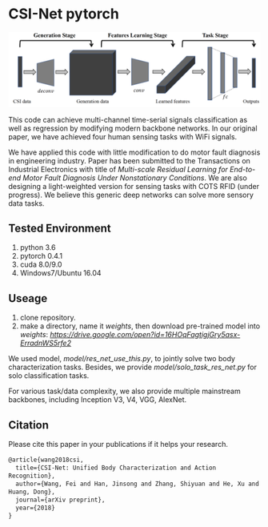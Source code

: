 # CSI-Net pytorch
![](figures/networks.png)


This code can achieve multi-channel time-serial signals classification  as well as regression by modifying modern backbone networks. In our original paper, we have achieved four human sensing tasks with WiFi signals.
 
We have applied this code with little modification to do motor fault diagnosis in engineering industry. Paper has been submitted to the Transactions on Industrial Electronics with title of *Multi-scale Residual Learning for End-to-end Motor Fault Diagnosis Under Nonstationary Conditions*. We are also designing a light-weighted version for sensing tasks with COTS RFID (under progress). We believe this generic deep networks can solve more sensory data tasks. 

## Tested Environment
1. python 3.6
1. pytorch 0.4.1
2. cuda 8.0/9.0
3. Windows7/Ubuntu 16.04

## Useage
1. clone repository.
2. make a directory, name it *weights*, then download pre-trained model into *weights*: *https://drive.google.com/open?id=16HOqFagtigjGry5asx-ErradnWS5rfe2*

We used model, *model/res_net_use_this.py*, to jointly solve two body characterization tasks. Besides, we provide *model/solo_task_res_net.py* for solo classification tasks. 

For various task/data complexity, we also provide multiple mainstream backbones, including Inception V3, V4, VGG, AlexNet. 


## Citation
Please cite this paper in your publications if it helps your research.

    @article{wang2018csi,
      title={CSI-Net: Unified Body Characterization and Action Recognition},
      author={Wang, Fei and Han, Jinsong and Zhang, Shiyuan and He, Xu and Huang, Dong},
      journal={arXiv preprint},
      year={2018}
    }

